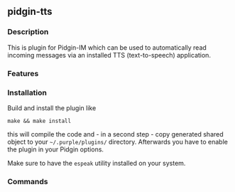 ## pidgin-tts

### Description

This is plugin for Pidgin-IM which can be used to automatically read incoming messages via an installed TTS (text-to-speech) application.

### Features

### Installation

Build and install the plugin like

    make && make install

this will compile the code and - in a second step - copy generated shared object to your `~/.purple/plugins/` directory.
Afterwards you have to enable the plugin in your Pidgin options.

Make sure to have the `espeak` utility installed on your system.

### Commands

